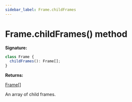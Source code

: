 ```yaml
---
sidebar_label: Frame.childFrames
---
```


# Frame.childFrames() method

**Signature:**

```typescript
class Frame {
  childFrames(): Frame[];
}
```

**Returns:**

[Frame](./puppeteer.frame.md)\[\]

An array of child frames.
